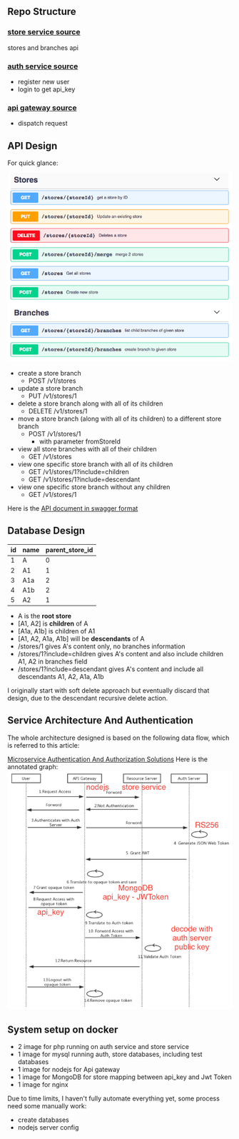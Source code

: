 ## Repo Structure

### [store service source](https://github.com/rickwxc/microservice-lumen-nodejs-docker/blob/master/www/stores-and-branches/)
stores and branches api

### [auth service source](https://github.com/rickwxc/microservice-lumen-nodejs-docker/blob/master/www/auth/)
* register new user
* login to get api_key

### [api gateway source](https://github.com/rickwxc/microservice-lumen-nodejs-docker/blob/master/api-gateway/)
* dispatch request

## API Design
For quick glance:

![Image of stores](https://github.com/rickwxc/microservice-lumen-nodejs-docker/blob/master/docs/images/stores-shot.png)

* create a store branch
  - POST /v1/stores
* update a store branch
  - PUT /v1/stores/1
* delete a store branch along with all of its children
  - DELETE /v1/stores/1
* move a store branch (along with all of its children) to a different store branch
  - POST /v1/stores/1 
    * with parameter fromStoreId
* view all store branches with all of their children
  - GET /v1/stores
* view one specific store branch with all of its children
  - GET /v1/stores/1?include=children
  - GET /v1/stores/1?include=descendant
* view one specific store branch without any children
  - GET /v1/stores/1

Here is the [API document in swagger format](https://github.com/rickwxc/microservice-lumen-nodejs-docker/blob/master/docs/swaggers/stores/stores.yaml)

## Database Design

id | name | parent_store_id
------------ | ------------- | -------------
1 | A | 0
2 | A1 | 1
3 | A1a | 2
4 | A1b | 2
5 | A2 | 1

* A is the **root store**
* [A1, A2] is **children** of A
* [A1a, A1b] is children of A1
* [A1, A2, A1a, A1b] will be **descendants** of A
* /stores/1 gives A's content only, no branches information
* /stores/1?include=children gives A's content and also include children A1, A2 in branches field 
* /stores/1?include=descendant gives A's content and include all descendants A1, A2, A1a, A1b

I originally start with soft delete approach but eventually discard that design, due to the descendant recursive delete action.

## Service Architecture And Authentication


The whole architecture designed is based on the following data flow, which is referred to this article: 

[Microservice Authentication And Authorization Solutions](https://medium.com/tech-tajawal/microservice-authentication-and-authorization-solutions-e0e5e74b248a)
Here is the annotated graph:
![Image of Auth](https://github.com/rickwxc/microservice-lumen-nodejs-docker/blob/master/docs/images/api.jpg)

## System setup on docker 
* 2 image for php running on auth service and store service
* 1 image for mysql running auth, store databases, including test databases
* 1 image for nodejs for Api gateway
* 1 image for MongoDB for store mapping between api_key and Jwt Token
* 1 image for nginx

Due to time limits, I haven't fully automate everything yet, some process need some manually 
work:

* create databases
* nodejs server config
